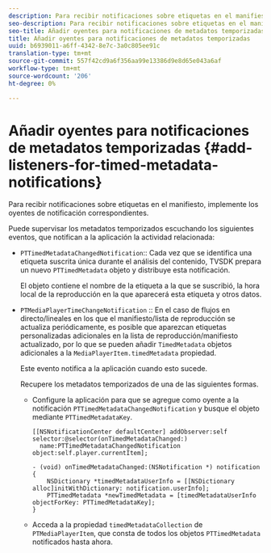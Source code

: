 ```yaml
---
description: Para recibir notificaciones sobre etiquetas en el manifiesto, implemente los oyentes de notificación correspondientes.
seo-description: Para recibir notificaciones sobre etiquetas en el manifiesto, implemente los oyentes de notificación correspondientes.
seo-title: Añadir oyentes para notificaciones de metadatos temporizadas
title: Añadir oyentes para notificaciones de metadatos temporizadas
uuid: b6939011-a6ff-4342-8e7c-3a0c805ee91c
translation-type: tm+mt
source-git-commit: 557f42cd9a6f356aa99e13386d9e8d65e043a6af
workflow-type: tm+mt
source-wordcount: '206'
ht-degree: 0%

---
```



# Añadir oyentes para notificaciones de metadatos temporizadas {#add-listeners-for-timed-metadata-notifications}

Para recibir notificaciones sobre etiquetas en el manifiesto, implemente los oyentes de notificación correspondientes.

Puede supervisar los metadatos temporizados escuchando los siguientes eventos, que notifican a la aplicación la actividad relacionada:

* `PTTimedMetadataChangedNotification`:: Cada vez que se identifica una etiqueta suscrita única durante el análisis del contenido, TVSDK prepara un nuevo  `PTTimedMetadata` objeto y distribuye esta notificación.

   El objeto contiene el nombre de la etiqueta a la que se suscribió, la hora local de la reproducción en la que aparecerá esta etiqueta y otros datos.

* `PTMediaPlayerTimeChangeNotification` :: En el caso de flujos en directo/lineales en los que el manifiesto/lista de reproducción se actualiza periódicamente, es posible que aparezcan etiquetas personalizadas adicionales en la lista de reproducción/manifiesto actualizado, por lo que se pueden añadir  `TimedMetadata` objetos adicionales a la  `MediaPlayerItem.timedMetadata` propiedad.

   Este evento notifica a la aplicación cuando esto sucede.

   Recupere los metadatos temporizados de una de las siguientes formas.

   * Configure la aplicación para que se agregue como oyente a la notificación `PTTimedMetadataChangedNotification` y busque el objeto mediante `PTTimedMetadataKey`.

      ```
      [[NSNotificationCenter defaultCenter] addObserver:self selector:@selector(onTimedMetadataChanged:)  
        name:PTTimedMetadataChangedNotification object:self.player.currentItem]; 
      
      - (void) onTimedMetadataChanged:(NSNotification *) notification { 
          NSDictionary *timedMetadataUserInfo = [[NSDictionary alloc]initWithDictionary: notification.userInfo]; 
          PTTimedMetadata *newTimedMetadata = [timedMetadataUserInfo objectForKey: PTTimedMetadataKey]; 
      }
      ```

   * Acceda a la propiedad `timedMetadataCollection` de `PTMediaPlayerItem`, que consta de todos los objetos `PTTimedMetadata` notificados hasta ahora.